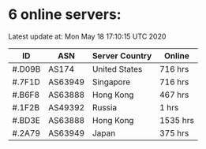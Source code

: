 # 6 online servers:

Latest update at: Mon May 18 17:10:15 UTC 2020

| ID | ASN | Server Country | Online |
| -- | --- | -------------- | ------ |
| #.D09B | AS174 | United States | 716 hrs |
| #.7F1D | AS63949 | Singapore | 716 hrs |
| #.B6F8 | AS63888 | Hong Kong | 467 hrs |
| #.1F2B | AS49392 | Russia | 1 hrs |
| #.BD3E | AS63888 | Hong Kong | 1535 hrs |
| #.2A79 | AS63949 | Japan | 375 hrs |

